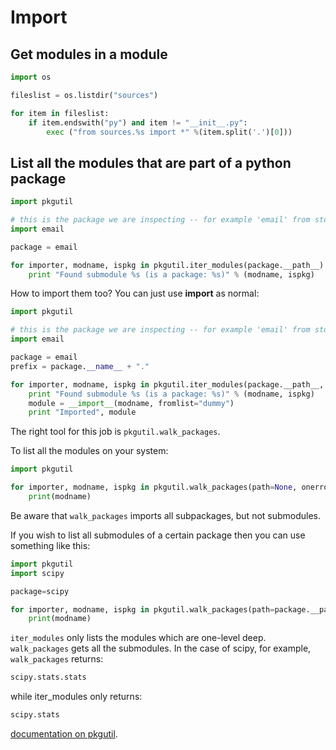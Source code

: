 # Import

## Get modules in a module

```py
import os

fileslist = os.listdir("sources")

for item in fileslist:
    if item.endswith("py") and item != "__init__.py":
        exec ("from sources.%s import *" %(item.split('.')[0]))
```

## List all the modules that are part of a python package

```py
import pkgutil

# this is the package we are inspecting -- for example 'email' from stdlib
import email

package = email

for importer, modname, ispkg in pkgutil.iter_modules(package.__path__):
    print "Found submodule %s (is a package: %s)" % (modname, ispkg)
```

How to import them too? You can just use __import__ as normal:

```py
import pkgutil

# this is the package we are inspecting -- for example 'email' from stdlib
import email

package = email
prefix = package.__name__ + "."

for importer, modname, ispkg in pkgutil.iter_modules(package.__path__, prefix):
    print "Found submodule %s (is a package: %s)" % (modname, ispkg)
    module = __import__(modname, fromlist="dummy")
    print "Imported", module
```

The right tool for this job is `pkgutil.walk_packages`.

To list all the modules on your system:

```py
import pkgutil

for importer, modname, ispkg in pkgutil.walk_packages(path=None, onerror=lambda x: None):
    print(modname)
```

Be aware that `walk_packages` imports all subpackages, but not submodules.

If you wish to list all submodules of a certain package then you can use something like this:

```py
import pkgutil
import scipy

package=scipy

for importer, modname, ispkg in pkgutil.walk_packages(path=package.__path__, prefix=package.__name__+'.',onerror=lambda x: None):
    print(modname)
```

`iter_modules` only lists the modules which are one-level deep. `walk_packages` gets all the submodules. In the case of scipy, for example, `walk_packages` returns:

```py
scipy.stats.stats
```

while iter_modules only returns:

```py
scipy.stats
```

[documentation on pkgutil](http://docs.python.org/library/pkgutil.html).
